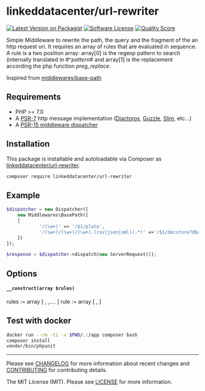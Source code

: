 # linkeddatacenter/url-rewriter

[![Latest Version on Packagist][ico-version]][link-packagist]
[![Software License][ico-license]](LICENSE)
[![Quality Score][ico-scrutinizer]][link-scrutinizer]

Simple Middleware to rewrite the path, the query and the fragment of the an http request uri.
It requires an array of rules that are evaluated in sequence.
A rule is a two position array: array[0] is the regexp pattern to search (internally translated in #^$pattern$# and
array[1] is the replacement according the php function *preg_replace*.

Inspired from [middlewares/base-path](https://github.com/middlewares/base-path)

## Requirements

* PHP >= 7.0
* A [PSR-7](https://packagist.org/providers/psr/http-message-implementation) http message implementation ([Diactoros](https://github.com/zendframework/zend-diactoros), [Guzzle](https://github.com/guzzle/psr7), [Slim](https://github.com/slimphp/Slim), etc...)
* A [PSR-15 middleware dispatcher](https://github.com/middlewares/awesome-psr15-middlewares#dispatcher)

## Installation

This package is installable and autoloadable via Composer as [linkeddatacenter/url-rewriter](https://packagist.org/packages/linkeddatacenter/url-rewriter).

```sh
composer require linkeddatacenter/url-rewriter
```

## Example

```php
$dispatcher = new Dispatcher([
	new Middlewares\BasePath([
	[
            '/(\w+)' => '/$1/pluto',
            '/(\w+)/(\w+)/(\w+).(csv|json|xml)(.*)' =>'/$1/docstore?db=$2&table=$3&format=$4$5',
	])
]);

$response = $dispatcher->dispatch(new ServerRequest());
```

## Options

#### `__construct(array $rules)`

rules := array [ <rule>, <rule>,.... ]
rule := array [ <pattern>, <replace> ]

## Test with docker

```bash
docker run --rm -ti -v $PWD/.:/app composer bash
composer install
vendor/bin/phpunit
```

---

Please see [CHANGELOG](CHANGELOG.md) for more information about recent changes and [CONTRIBUTING](CONTRIBUTING.md) for contributing details.

The MIT License (MIT). Please see [LICENSE](LICENSE) for more information.

[ico-version]: https://img.shields.io/packagist/v/linkeddatacenter/url-rewriter.svg?style=flat-square
[ico-license]: https://img.shields.io/badge/license-MIT-brightgreen.svg?style=flat-square
[ico-travis]: https://img.shields.io/travis/linkeddatacenter/url-rewriter/master.svg?style=flat-square
[ico-scrutinizer]: https://img.shields.io/scrutinizer/g/linkeddatacenter/url-rewriter.svg?style=flat-square
[ico-downloads]: https://img.shields.io/packagist/dt/linkeddatacenter/url-rewriter.svg?style=flat-square

[link-packagist]: https://packagist.org/packages/linkeddatacenter/url-rewriter
[link-travis]: https://travis-ci.org/linkeddatacenter/url-rewriter
[link-scrutinizer]: https://scrutinizer-ci.com/g/linkeddatacenter/url-rewriter

